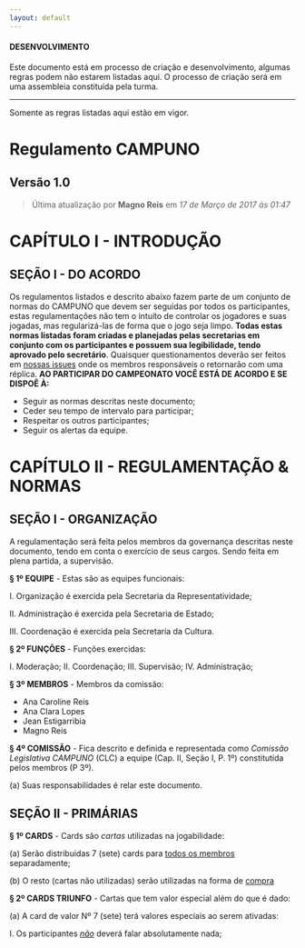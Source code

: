 ```yaml
---
layout: default
---
```

<div class="alert alert-danger" role="alert">
  <h4 class="alert-heading"><i class="fa fa-warning"></i> DESENVOLVIMENTO</h4>
  <p>Este documento está em processo de criação e desenvolvimento, algumas regras podem não estarem listadas aqui. O processo de criação será em uma assembleia constituída pela turma.</p>
  <hr>
  <p class="mb-0">Somente as regras listadas aqui estão em vigor. </p>
</div>


# Regulamento CAMPUNO
## Versão 1.0
> Última atualização por **Magno Reis** em *17 de Março de 2017 às 01:47*

# CAPÍTULO I - INTRODUÇÃO

## SEÇÃO I - DO ACORDO

Os regulamentos listados e descrito abaixo fazem parte de um conjunto de normas do CAMPUNO que devem ser seguidas por todos os participantes, estas regulamentações não tem o intuíto de controlar os jogadores e suas jogadas, mas regularizá-las de forma que o jogo seja limpo. **Todas estas normas listadas foram criadas e  planejadas pelas secretarias em conjunto com os participantes e possuem sua legibilidade, tendo aprovado pelo secretário**. Quaisquer questionamentos deverão ser feitos em [nossas issues]({{site.github_repository}}/issues) onde os membros responsáveis o retornarão com uma réplica. __AO PARTICIPAR DO CAMPEONATO VOCÊ ESTÁ DE ACORDO E SE DISPOẼ À:__
- Seguir as normas descritas neste documento;
- Ceder seu tempo de intervalo para participar;
- Respeitar os outros participantes;
- Seguir os alertas da equipe.

# CAPÍTULO II - REGULAMENTAÇÃO & NORMAS

## SEÇÃO I - ORGANIZAÇÃO

  A regulamentação será feita pelos membros da governança descritas neste documento, tendo em conta o exercício de seus cargos. Sendo feita em plena partida, a supervisão.

**§ 1º EQUIPE** - Estas são as equipes funcionais:

I. Organização é exercida pela Secretaria da Representatividade;

II. Administração é exercida pela Secretaria de Estado;

III. Coordenação é exercida pela Secretaria da Cultura.

**§ 2º FUNÇÕES** - Funções exercidas:

I. Moderação;
II. Coordenação;
III. Supervisão;
IV. Administração;

**§ 3º MEMBROS** - Membros da comissão:

- Ana Caroline Reis
- Ana Clara Lopes
- Jean Estigarribia
- Magno Reis

**§ 4º COMISSÃO** - Fica descrito e definida e representada como _Comissão Legislativa CAMPUNO_ (CLC) a equipe (Cap. II, Seção I, P. 1º) constitutída pelos membros (P 3º).

(a) Suas responsabilidades é relar este documento.

## SEÇÃO II - PRIMÁRIAS

**§ 1º CARDS** - Cards são *cartas* utilizadas na jogabilidade:

(a) Serão distribuidas 7 (sete) cards para <u>todos os membros</u> separadamente;

(b) O resto (cartas não utilizadas) serão utilizadas na forma de <u>compra</u>

**§ 2º CARDS TRIUNFO** - Cartas que tem valor especial além do que é dado:

(a) A card de valor Nº 7 (sete) terá valores especiais ao serem ativadas:

I. Os participantes <u><em><bold>não</bold></em></u> deverá falar absolutamente nada;

    
